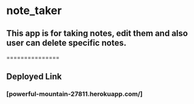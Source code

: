 # note_taker

## This app is for taking notes, edit them and also user can delete specific notes.

===============

## Deployed Link

### [powerful-mountain-27811.herokuapp.com/]
